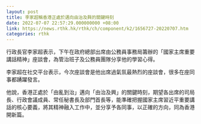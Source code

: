 ```yaml
---
layout: post
title: 李家超稱香港正處於邁向由治及興的關鍵時刻
date: 2022-07-07 22:57:29.000000000 +08:00
link: https://news.rthk.hk/rthk/ch/component/k2/1656727-20220707.htm
categories: rthk
---
```


行政長官李家超表示，下午在政府總部出席由公務員事務局籌辦的「國家主席重要講話精神」座談會，為管治班子及公務員團隊分享他的學習心得。

李家超在社交平台表示，今次座談會是他出席過氣氛最熱烈的座談會，很多在座同事都踴躍發言。

他說，香港正處於「由亂到治」邁向「由治及興」的關鍵時刻，期望各出席的司局長、行政會議成員、常任秘書長及部門首長等，能準確把握國家主席習近平重要講話的核心要義，將其精神融入工作中，並分享予各同事，以正確的方向，同為香港開新篇。
